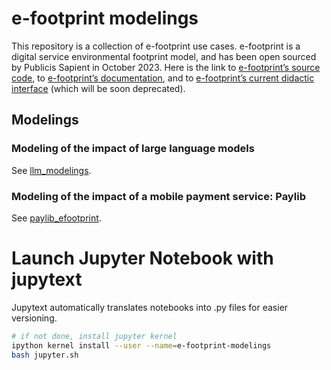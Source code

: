 # e-footprint modelings

This repository is a collection of e-footprint use cases. e-footprint is a digital service environmental footprint model, and has been open sourced by Publicis Sapient in October 2023. Here is the link to [e-footprint’s source code](https://github.com/publicissapient-france/e-footprint), to [e-footprint’s documentation](https://publicissapient-france.github.io/e-footprint), and to [e-footprint’s current didactic interface](https://publicis-sapient-e-footprint-model.streamlit.app/) (which will be soon deprecated).

## Modelings

### Modeling of the impact of large language models
See [llm_modelings](llm_modelings).

### Modeling of the impact of a mobile payment service: Paylib
See [paylib_efootprint](paylib_efootprint).

# Launch Jupyter Notebook with jupytext
Jupytext automatically translates notebooks into .py files for easier versioning.

```bash
# if not done, install jupyter kernel
ipython kernel install --user --name=e-footprint-modelings
bash jupyter.sh
```